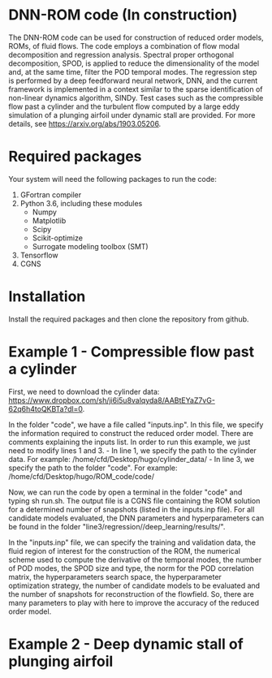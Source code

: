 # DNN-ROM code (In construction)
The DNN-ROM code can be used for construction of reduced order models, ROMs, of fluid flows. The code employs a combination of flow modal decomposition and regression analysis. Spectral proper orthogonal decomposition, SPOD, is applied to reduce the dimensionality of the model and, at the same time, filter the POD temporal modes. The regression step is performed by a deep feedforward neural network, DNN, and the current framework is implemented in a context similar to the sparse identification of non-linear dynamics algorithm, SINDy. Test cases such as the compressible flow past a cylinder and the turbulent flow computed by a large eddy simulation of a plunging airfoil under dynamic stall are provided. For more details, see https://arxiv.org/abs/1903.05206. 

# Required packages 
Your system will need the following packages to run the code:
1. GFortran compiler
2. Python 3.6, including these modules
    - Numpy
    - Matplotlib
    - Scipy
    - Scikit-optimize
    - Surrogate modeling toolbox (SMT) 
3. Tensorflow 
4. CGNS 

# Installation 
Install the required packages and then clone the repository from github.

# Example 1 - Compressible flow past a cylinder

First, we need to download the cylinder data: https://www.dropbox.com/sh/ji6i5u8valqyda8/AABtEYaZ7vG-62q6h4toQKBTa?dl=0. 

In the folder "code", we have a file called "inputs.inp". In this file, we specify the information required to construct the reduced order model. There are comments explaining the inputs list. In order to run this example, we just need to modify lines 1 and 3.
        - In line 1, we specify the path to the cylinder data. For example: /home/cfd/Desktop/hugo/cylinder_data/
        - In line 3, we specify the path to the folder "code". For example: /home/cfd/Desktop/hugo/ROM_code/code/
    
Now, we can run the code by open a terminal in the folder "code" and typing sh run.sh. The output file is a CGNS file containing the ROM solution for a determined number of snapshots (listed in the inputs.inp file). For all candidate models evaluated, the DNN parameters and hyperparameters can be found in the folder "line3/regression//deep_learning/results/". 

In the "inputs.inp" file, we can specify the training and validation data, the fluid region of interest for the construction of the ROM, the numerical scheme used to compute the derivative of the temporal modes, the number of POD modes, the SPOD size and type, the norm for the POD correlation matrix, the hyperparameters search space, the hyperparameter optimization strategy, the number of candidate models to be evaluated and the number of snapshots for reconstruction of the flowfield. So, there are many parameters to play with here to improve the accuracy of the reduced order model.
   
# Example 2 - Deep dynamic stall of plunging airfoil

